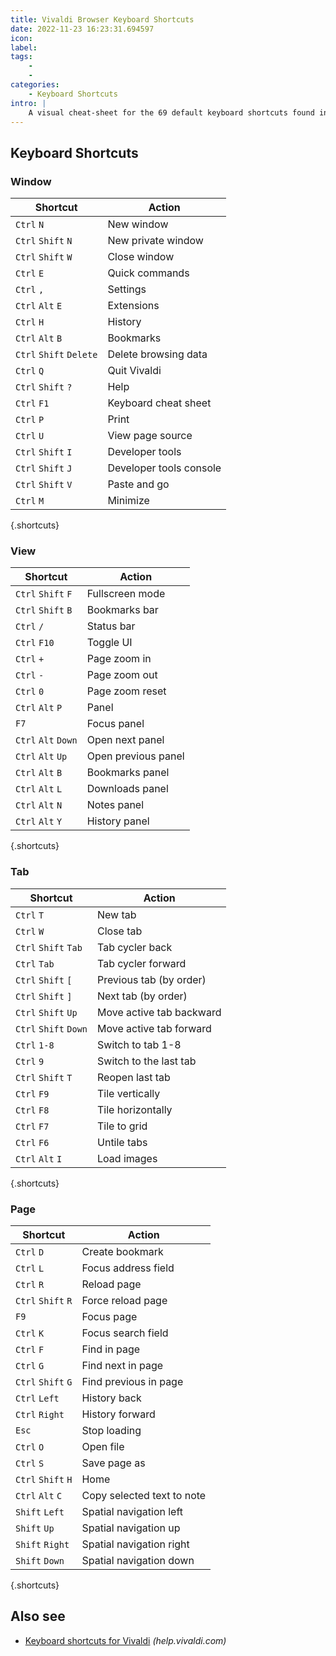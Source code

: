 ```yaml
---
title: Vivaldi Browser Keyboard Shortcuts
date: 2022-11-23 16:23:31.694597
icon: 
label: 
tags: 
    - 
    - 
categories:
    - Keyboard Shortcuts
intro: |
    A visual cheat-sheet for the 69 default keyboard shortcuts found in the Vivaldi browser
---
```




Keyboard Shortcuts
------------------



### Window

Shortcut | Action
---|---
`Ctrl` `N`  | New window
`Ctrl` `Shift` `N`  | New private window
`Ctrl` `Shift` `W`  | Close window
`Ctrl` `E`  | Quick commands
`Ctrl` `,`  | Settings
`Ctrl` `Alt` `E`  | Extensions
`Ctrl` `H`  | History
`Ctrl` `Alt` `B`  | Bookmarks
`Ctrl` `Shift` `Delete`  | Delete browsing data
`Ctrl` `Q`  | Quit Vivaldi
`Ctrl` `Shift` `?`  | Help
`Ctrl` `F1`  | Keyboard cheat sheet
`Ctrl` `P`  | Print
`Ctrl` `U`  | View page source
`Ctrl` `Shift` `I`  | Developer tools
`Ctrl` `Shift` `J`  | Developer tools console
`Ctrl` `Shift` `V`  | Paste and go
`Ctrl` `M`  | Minimize
{.shortcuts}


### View

Shortcut | Action
---|---
`Ctrl` `Shift` `F`  | Fullscreen mode
`Ctrl` `Shift` `B`  | Bookmarks bar
`Ctrl` `/`  | Status bar
`Ctrl` `F10`  | Toggle UI
`Ctrl` `+`  | Page zoom in
`Ctrl` `-`  | Page zoom out
`Ctrl` `0`  | Page zoom reset
`Ctrl` `Alt` `P`  | Panel
`F7`  | Focus panel
`Ctrl` `Alt` `Down`  | Open next panel
`Ctrl` `Alt` `Up`  | Open previous panel
`Ctrl` `Alt` `B`  | Bookmarks panel
`Ctrl` `Alt` `L`  | Downloads panel
`Ctrl` `Alt` `N`  | Notes panel
`Ctrl` `Alt` `Y`  | History panel
{.shortcuts}


### Tab

Shortcut | Action
---|---
`Ctrl` `T`  | New tab
`Ctrl` `W`  | Close tab
`Ctrl` `Shift` `Tab`  | Tab cycler back
`Ctrl` `Tab`  | Tab cycler forward
`Ctrl` `Shift` `[`  | Previous tab (by order)
`Ctrl` `Shift` `]`  | Next tab (by order)
`Ctrl` `Shift` `Up`  | Move active tab backward
`Ctrl` `Shift` `Down`  | Move active tab forward
`Ctrl` `1-8`  | Switch to tab 1-8
`Ctrl` `9`  | Switch to the last tab
`Ctrl` `Shift` `T`  | Reopen last tab
`Ctrl` `F9`  | Tile vertically
`Ctrl` `F8`  | Tile horizontally
`Ctrl` `F7`  | Tile to grid
`Ctrl` `F6`  | Untile tabs
`Ctrl` `Alt` `I`  | Load images
{.shortcuts}


### Page

Shortcut | Action
---|---
`Ctrl` `D`  | Create bookmark
`Ctrl` `L`  | Focus address field
`Ctrl` `R`  | Reload page
`Ctrl` `Shift` `R`  | Force reload page
`F9`  | Focus page
`Ctrl` `K`  | Focus search field
`Ctrl` `F`  | Find in page
`Ctrl` `G`  | Find next in page
`Ctrl` `Shift` `G`  | Find previous in page
`Ctrl` `Left`  | History back
`Ctrl` `Right`  | History forward
`Esc`  | Stop loading
`Ctrl` `O`  | Open file
`Ctrl` `S`  | Save page as
`Ctrl` `Shift` `H`  | Home
`Ctrl` `Alt` `C`  | Copy selected text to note
`Shift` `Left`  | Spatial navigation left
`Shift` `Up`  | Spatial navigation up
`Shift` `Right`  | Spatial navigation right
`Shift` `Down`  | Spatial navigation down
{.shortcuts}




Also see
--------
- [Keyboard shortcuts for Vivaldi](https://help.vivaldi.com/article/keyboard-shortcuts/) _(help.vivaldi.com)_

